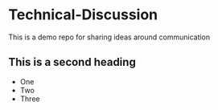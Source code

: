# Technical-Discussion
This is a demo repo for sharing ideas around communication


## This is a second heading

* One
* Two
* Three
